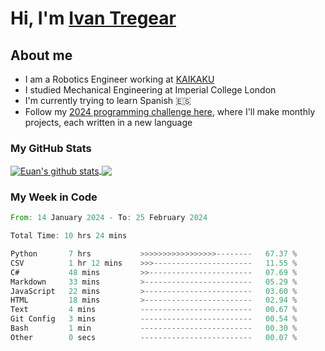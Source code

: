 # Hi, I'm [Ivan Tregear](https://www.linkedin.com/in/ivantregear/)

## About me

* I am a Robotics Engineer working at [KAIKAKU](https://github.com/KAIKAKU-AI)
* I studied Mechanical Engineering at Imperial College London
* I'm currently trying to learn Spanish :es:
* Follow my [2024 programming challenge here](https://github.com/ITregear?tab=repositories), where I'll make monthly projects, each written in a new language


### My GitHub Stats

<a href="#my-github-stats">
  <img align="center" src="https://github-readme-stats.vercel.app/api?username=itregear&count_private=true&show_icons=true&include_all_commits=true&theme=material-palenight" alt="Euan's github stats" />
</a>

<a href="#my-github-stats">
  <img align="center" src="https://github-readme-stats.vercel.app/api/top-langs/?username=itregear&layout=compact&theme=material-palenight" />
</a>

### My Week in Code
<!--START_SECTION:waka-->

```rust
From: 14 January 2024 - To: 25 February 2024

Total Time: 10 hrs 24 mins

Python       7 hrs           >>>>>>>>>>>>>>>>>--------   67.37 %
CSV          1 hr 12 mins    >>>----------------------   11.55 %
C#           48 mins         >>-----------------------   07.69 %
Markdown     33 mins         >------------------------   05.29 %
JavaScript   22 mins         >------------------------   03.60 %
HTML         18 mins         >------------------------   02.94 %
Text         4 mins          -------------------------   00.67 %
Git Config   3 mins          -------------------------   00.54 %
Bash         1 min           -------------------------   00.30 %
Other        0 secs          -------------------------   00.07 %
```

<!--END_SECTION:waka-->
